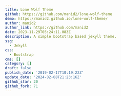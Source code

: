 ```yaml
---
title: Lone Wolf Theme
github: https://github.com/manid2/lone-wolf-theme
demo: https://manid2.github.io/lone-wolf-theme/
author: manid2
author_link: https://github.com/manid2
date: 2023-11-29T05:24:11.083Z
description: A simple bootstrap based jekyll theme.
ssg:
  - Jekyll
css:
  - Bootstrap
cms: []
category: []
draft: false
publish_date: '2019-02-17T10:19:22Z'
update_date: '2024-02-08T21:23:16Z'
github_star: 20
github_fork: 71
---
```

